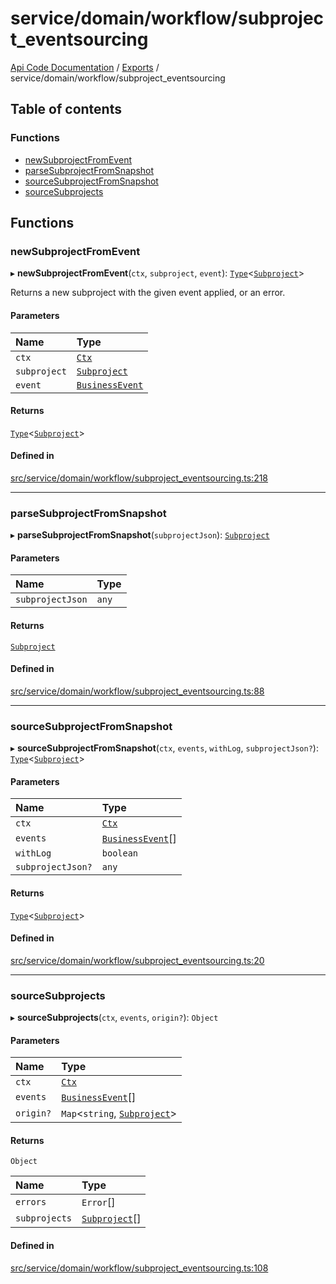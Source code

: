 # service/domain/workflow/subproject\_eventsourcing
 
[Api Code Documentation](../README.md) / [Exports](../modules.md) / service/domain/workflow/subproject\_eventsourcing

## Table of contents

### Functions

- [newSubprojectFromEvent](service_domain_workflow_subproject_eventsourcing.md#newsubprojectfromevent)
- [parseSubprojectFromSnapshot](service_domain_workflow_subproject_eventsourcing.md#parsesubprojectfromsnapshot)
- [sourceSubprojectFromSnapshot](service_domain_workflow_subproject_eventsourcing.md#sourcesubprojectfromsnapshot)
- [sourceSubprojects](service_domain_workflow_subproject_eventsourcing.md#sourcesubprojects)

## Functions

### newSubprojectFromEvent

▸ **newSubprojectFromEvent**(`ctx`, `subproject`, `event`): [`Type`](result.md#type)\<[`Subproject`](../interfaces/service_domain_workflow_subproject.Subproject.md)\>

Returns a new subproject with the given event applied, or an error.

#### Parameters

| Name | Type |
| :------ | :------ |
| `ctx` | [`Ctx`](../interfaces/lib_ctx.Ctx.md) |
| `subproject` | [`Subproject`](../interfaces/service_domain_workflow_subproject.Subproject.md) |
| `event` | [`BusinessEvent`](service_domain_business_event.md#businessevent) |

#### Returns

[`Type`](result.md#type)\<[`Subproject`](../interfaces/service_domain_workflow_subproject.Subproject.md)\>

#### Defined in

[src/service/domain/workflow/subproject_eventsourcing.ts:218](https://github.com/openkfw/TruBudget/blob/1602d8b/api/src/service/domain/workflow/subproject_eventsourcing.ts#L218)

___

### parseSubprojectFromSnapshot

▸ **parseSubprojectFromSnapshot**(`subprojectJson`): [`Subproject`](../interfaces/service_domain_workflow_subproject.Subproject.md)

#### Parameters

| Name | Type |
| :------ | :------ |
| `subprojectJson` | `any` |

#### Returns

[`Subproject`](../interfaces/service_domain_workflow_subproject.Subproject.md)

#### Defined in

[src/service/domain/workflow/subproject_eventsourcing.ts:88](https://github.com/openkfw/TruBudget/blob/1602d8b/api/src/service/domain/workflow/subproject_eventsourcing.ts#L88)

___

### sourceSubprojectFromSnapshot

▸ **sourceSubprojectFromSnapshot**(`ctx`, `events`, `withLog`, `subprojectJson?`): [`Type`](result.md#type)\<[`Subproject`](../interfaces/service_domain_workflow_subproject.Subproject.md)\>

#### Parameters

| Name | Type |
| :------ | :------ |
| `ctx` | [`Ctx`](../interfaces/lib_ctx.Ctx.md) |
| `events` | [`BusinessEvent`](service_domain_business_event.md#businessevent)[] |
| `withLog` | `boolean` |
| `subprojectJson?` | `any` |

#### Returns

[`Type`](result.md#type)\<[`Subproject`](../interfaces/service_domain_workflow_subproject.Subproject.md)\>

#### Defined in

[src/service/domain/workflow/subproject_eventsourcing.ts:20](https://github.com/openkfw/TruBudget/blob/1602d8b/api/src/service/domain/workflow/subproject_eventsourcing.ts#L20)

___

### sourceSubprojects

▸ **sourceSubprojects**(`ctx`, `events`, `origin?`): `Object`

#### Parameters

| Name | Type |
| :------ | :------ |
| `ctx` | [`Ctx`](../interfaces/lib_ctx.Ctx.md) |
| `events` | [`BusinessEvent`](service_domain_business_event.md#businessevent)[] |
| `origin?` | `Map`\<`string`, [`Subproject`](../interfaces/service_domain_workflow_subproject.Subproject.md)\> |

#### Returns

`Object`

| Name | Type |
| :------ | :------ |
| `errors` | `Error`[] |
| `subprojects` | [`Subproject`](../interfaces/service_domain_workflow_subproject.Subproject.md)[] |

#### Defined in

[src/service/domain/workflow/subproject_eventsourcing.ts:108](https://github.com/openkfw/TruBudget/blob/1602d8b/api/src/service/domain/workflow/subproject_eventsourcing.ts#L108)
